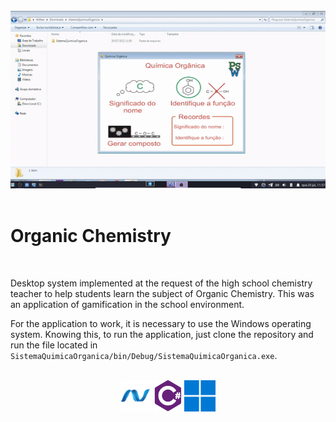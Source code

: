 <div align="center">
    <br/>
    <img src="./img/quimicaorganica.gif"/>
    <br>
</div>

<br/>

# Organic Chemistry

<br/>

Desktop system implemented at the request of the high school chemistry teacher to help students learn the subject of Organic Chemistry. This was an application of gamification in the school environment.
 
For the application to work, it is necessary to use the Windows operating system. Knowing this, to run the application, just clone the repository and run the file located in ```SistemaQuimicaOrganica/bin/Debug/SistemaQuimicaOrganica.exe```.




<div align="center">
    <br/>
    <img height="50px" src="./img/dotnet.svg"/>
    <img height="50px" src="./img/csharp.svg"/>
    <img height="50px" src="./img/windows.svg"/>
    <br/>
</div>

<br/>
